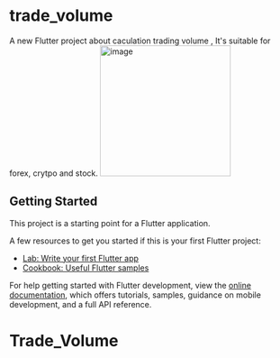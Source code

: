 # trade_volume

A new Flutter project about caculation trading volume , It's suitable for forex, crytpo and stock.
<img width="232" alt="image" src="https://github.com/user-attachments/assets/b6ddd324-07bf-492b-a1de-c74e67b72b7c" />


## Getting Started

This project is a starting point for a Flutter application.

A few resources to get you started if this is your first Flutter project:

- [Lab: Write your first Flutter app](https://docs.flutter.dev/get-started/codelab)
- [Cookbook: Useful Flutter samples](https://docs.flutter.dev/cookbook)

For help getting started with Flutter development, view the
[online documentation](https://docs.flutter.dev/), which offers tutorials,
samples, guidance on mobile development, and a full API reference.
# Trade_Volume
